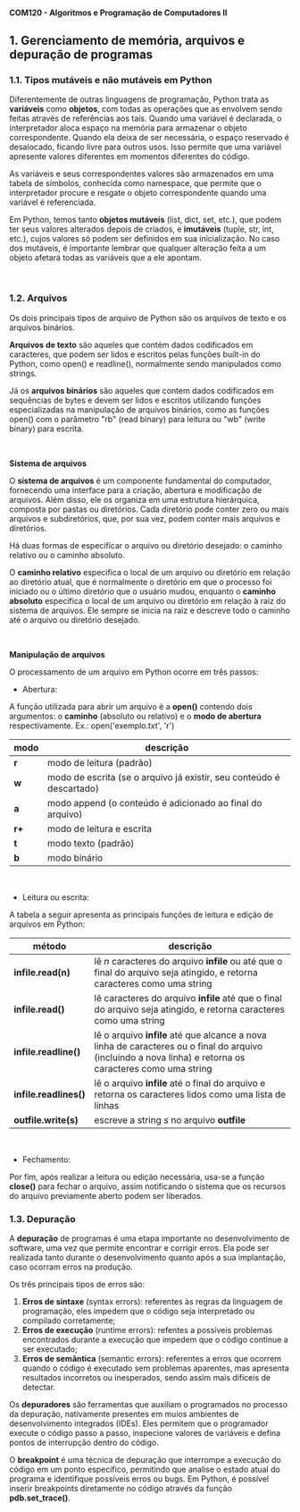 #### COM120 - Algoritmos e Programação de Computadores II

## 1. Gerenciamento de memória, arquivos e depuração de programas

### 1.1. Tipos mutáveis e não mutáveis em Python 

Diferentemente de outras linguagens de programação, Python trata as **variáveis** como **objetos**, com todas as operações que as envolvem sendo feitas através de referências aos tais. Quando uma variável é declarada, o interpretador aloca espaço na memória para armazenar o objeto correspondente. Quando ela deixa de ser necessária, o espaço reservado é desalocado, ficando livre para outros usos. Isso permite que uma variável apresente valores diferentes em momentos diferentes do código.

As variáveis e seus correspondentes valores são armazenados em uma tabela de símbolos, conhecida como namespace, que permite que o interpretador procure e resgate o objeto correspondente quando uma variável é referenciada.

Em Python, temos tanto **objetos mutáveis** (list, dict, set, etc.), que podem ter seus valores alterados depois de criados, e **imutáveis** (tuple, str, int, etc.), cujos valores só podem ser definidos em sua inicialização. No caso dos mutáveis, é importante lembrar que qualquer alteração feita a um objeto afetará todas as variáveis que a ele apontam.

<br>

### 1.2. Arquivos

Os dois principais tipos de arquivo de Python são os arquivos de texto e os arquivos binários.

**Arquivos de texto** são aqueles que contém dados codificados em caracteres, que podem ser lidos e escritos pelas funções built-in do Python, como open() e readline(), normalmente sendo manipulados como strings.

Já os **arquivos binários** são aqueles que contem dados codificados em sequências de bytes e devem ser lidos e escritos utilizando funções especializadas na manipulação de arquivos binários, como as funções open() com o parâmetro "rb" (read binary) para leitura ou "wb" (write binary) para escrita.

<br>

**Sistema de arquivos**

O **sistema de arquivos** é um componente fundamental do computador, fornecendo uma interface para a criação, abertura e modificação de arquivos. Além disso, ele os organiza em uma estrutura hierárquica, composta por pastas ou diretórios. Cada diretório pode conter zero ou mais arquivos e subdiretórios, que, por sua vez, podem conter mais arquivos e diretórios.

Há duas formas de especificar o arquivo ou diretório desejado: o caminho relativo ou o caminho absoluto.

O **caminho relativo** especifica o local de um arquivo ou diretório em relação ao diretório atual, que é normalmente o diretório em que o processo foi iniciado ou o último diretório que o usuário mudou, enquanto o **caminho absoluto** especifica o local de um arquivo ou diretório em relação à raiz do sistema de arquivos. Ele sempre se inicia na raiz e descreve todo o caminho até o arquivo ou diretório desejado.

<br>

**Manipulação de arquivos**

O processamento de um arquivo em Python ocorre em três passos:

- Abertura:

A função utilizada para abrir um arquivo é a **open()** contendo dois argumentos: o **caminho** (absoluto ou relativo) e o **modo de abertura** respectivamente. Ex.: open('exemplo.txt', 'r')
  
  | modo | descrição |
  | --- |--- |
  | **r** | modo de leitura (padrão) |
  | **w** | modo de escrita (se o arquivo já existir, seu conteúdo é descartado) |
  | **a** | modo append (o conteúdo é adicionado ao final do arquivo) |
  | **r+** | modo de leitura e escrita |
  | **t** | modo texto (padrão) |
  | **b** | modo binário |

<br>

- Leitura ou escrita:
  
A tabela a seguir apresenta as principais funções de leitura e edição de arquivos em Python:

  | método | descrição|
  | --- | --- |
  | **infile.read(n)** | lê *n* caracteres do arquivo **infile** ou até que o final do arquivo seja atingido, e retorna caracteres como uma string |
  | **infile.read()** | lê caracteres do arquivo **infile** até que o final do arquivo seja atingido, e retorna caracteres como uma string |
  | **infile.readline()** | lê o arquivo **infile** até que alcance a nova linha de caracteres ou o final do arquivo (incluindo a nova linha) e retorna os caracteres como uma string |
  | **infile.readlines()** | lê o arquivo **infile** até o final do arquivo e retorna os caracteres lidos como uma lista de linhas |
  | **outfile.write(s)** | escreve a string *s* no arquivo **outfile** |

<br>

- Fechamento:
  
Por fim, após realizar a leitura ou edição necessária, usa-se a função **close()** para fechar o arquivo, assim notificando o sistema que os recursos do arquivo previamente aberto podem ser liberados.


### 1.3. Depuração

A **depuração** de programas é uma etapa importante no desenvolvimento de software, uma vez que permite encontrar e corrigir erros. Ela pode ser realizada tanto durante o desenvolvimento quanto após a sua implantação, caso ocorram erros na produção.

Os três principais tipos de erros são:

1. **Erros de sintaxe** (syntax errors): referentes às regras da linguagem de programação, eles impedem que o código seja interpretado ou compilado corretamente;
2. **Erros de execução** (runtime errors): refentes a possíveis problemas encontrados durante a execução que impedem que o código continue a ser executado;
3. **Erros de semântica** (semantic errors): referentes a erros que ocorrem quando o código é executado sem problemas aparentes, mas apresenta resultados incorretos ou inesperados, sendo assim mais difíceis de detectar.

Os **depuradores** são ferramentas que auxiliam o programados no processo da depuração, nativamente presentes em muios ambientes de desenvolvimento integrados (IDEs). Eles permitem que o programador execute o código passo a passo, inspecione valores de variáveis e defina pontos de interrupção dentro do código.

O **breakpoint** é uma técnica de depuração que interrompe a execução do código em um ponto específico, permitindo que analise o estado atual do programa e identifique possíveis erros ou bugs. Em Python, é possível inserir breakpoints diretamente no código através da função **pdb.set_trace()**.
